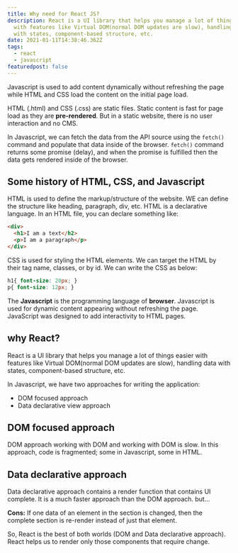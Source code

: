```yaml
---
title: Why need for React JS?
description: React is a UI library that helps you manage a lot of things easier
  with features like Virtual DOM(normal DOM updates are slow), handling data
  with states, component-based structure, etc.
date: 2021-01-11T14:38:46.362Z
tags:
  - react
  - javascript
featuredpost: false
---
```

Javascript is used to add content dynamically without refreshing the page while HTML and CSS load the content on the initial page load.

HTML (.html) and CSS (.css) are static files. Static content is fast for page load as they are **pre-rendered**. But in a static website, there is no user interaction and no CMS.

In Javascript, we can fetch the data from the API source using the `fetch()` command and populate that data inside of the browser. `fetch()` command returns some promise (delay), and when the promise is fulfilled then the data gets rendered inside of the browser.

## Some history of HTML, CSS, and Javascript

HTML is used to define the markup/structure of the website. WE can define the structure like heading, paragraph, div, etc. HTML is a declarative language. In an HTML file, you can declare something like:

```html
<div>
  <h1>I am a text</h2>
  <p>I am a paragraph</p>
</div>
```

CSS is used for styling the HTML elements. We can target the HTML by their tag name, classes, or by id. We can write the CSS as below:

```css
h1{ font-size: 20px; }
p{ font-size: 12px; }
```

The **Javascript** is the programming language of **browser**. Javascript is used for dynamic content appearing without refreshing the page. JavaScript was designed to add interactivity to HTML pages.

## why React?

React is a UI library that helps you manage a lot of things easier with features like Virtual DOM(normal DOM updates are slow), handling data with states, component-based structure, etc.

In Javascript, we have two approaches for writing the application:

- DOM focused approach
- Data declarative view approach

## DOM focused approach

DOM approach working with DOM and working with DOM is slow. In this approach, code is fragmented; some in Javascript, some in HTML.

## Data declarative approach

Data declarative approach contains a render function that contains UI complete. It is a much faster approach than the DOM approach. but...

**Cons:** If one data of an element in the section is changed, then the complete section is re-render instead of just that element.

So, React is the best of both worlds (DOM and Data declarative approach). React helps us to render only those components that require change.
